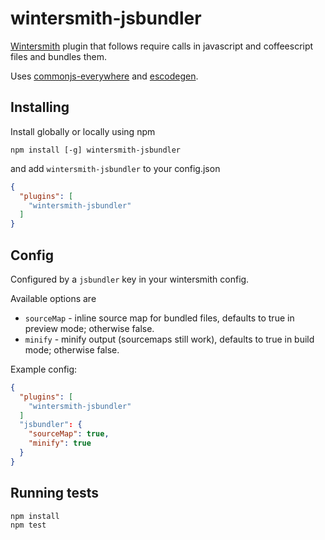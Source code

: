 wintersmith-jsbundler
=====================

[Wintersmith](https://github.com/jnordberg/wintersmith) plugin that follows
require calls in javascript and coffeescript files and bundles them.

Uses [commonjs-everywhere](https://github.com/michaelficarra/commonjs-everywhere)
and [escodegen](https://github.com/Constellation/escodegen).

## Installing

Install globally or locally using npm

```
npm install [-g] wintersmith-jsbundler
```

and add `wintersmith-jsbundler` to your config.json

```json
{
  "plugins": [
    "wintersmith-jsbundler"
  ]
}
```

## Config

Configured by a `jsbundler` key in your wintersmith config.

Available options are

 * `sourceMap` - inline source map for bundled files, defaults to true in preview mode; otherwise false.
 * `minify` - minify output (sourcemaps still work), defaults to true in build mode; otherwise false.

Example config:


```json
{
  "plugins": [
    "wintersmith-jsbundler"
  ]
  "jsbundler": {
    "sourceMap": true,
    "minify": true
  }
}
```

## Running tests

```
npm install
npm test
```
